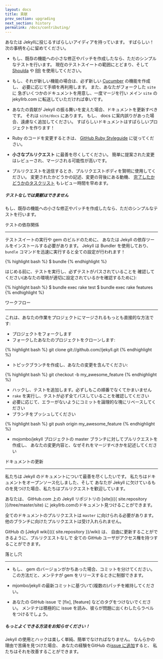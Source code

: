 ```yaml
---
layout: docs
title: 貢献
prev_section: upgrading
next_section: history
permalink: /docs/contributing/
---
```


あなたは Jekyllに投じるすばらしいアイディアを持っています。
すばらしい！次の事柄を心に留めてください。
<!--
So you've got an awesome idea to throw into Jekyll. Great! Please keep the
following in mind:
-->

* もし、既存の機能への小さな修正やパッチを作成したなら、ただのシンプルなテストを行います。
  現在のテストスイートの範囲にとどまり、そして
  [Shoulda](http://github.com/thoughtbot/shoulda/tree/master) や
  [RR](http://github.com/btakita/rr/tree/master) を使用してください。
<!--
* If you're creating a small fix or patch to an existing feature, just a simple
  test will do. Please stay in the confines of the current test suite and use
  [Shoulda](http://github.com/thoughtbot/shoulda/tree/master) and
  [RR](http://github.com/btakita/rr/tree/master).
-->
* もし、それが新しい機能の場合は、必ず新しい
  [Cucumber](https://github.com/cucumber/cucumber/) の機能を作成し、
  必要に応じて手順を再利用します。
  また、あなたがフォークした `site` に
  急ぎいくつかのドキュメントを用意し、一度マージを行い
  メイン `site` の jekyllrb.com に転送していただければ幸いです。
<!--
* If it's a brand new feature, make sure to create a new
  [Cucumber](https://github.com/cucumber/cucumber/) feature and reuse steps
  where appropriate. Also, whipping up some documentation in your fork's `site`
  would be appreciated, and once merged it will be transferred over to the main
  `site`, jekyllrb.com.
-->
* あなたの貢献が Jekyll の振る舞いを変えた場合、ドキュメントを更新すべきです。
  それは `site/docs` にあります。
  もし、 docs に案内誤りがあった場合、遠慮なく追加してください。
  すばらしいドキュメントはすばらしいプロジェクトを作ります！
<!--
* If your contribution changes any Jekyll behavior, make sure to update the
  documentation. It lives in `site/docs`. If the docs are missing information,
  please feel free to add it in. Great docs make a great project!
-->
* Ruby のコードを変更するときは、 [GitHub Ruby Styleguide](https://github.com/styleguide/ruby)
  に従ってください。
<!--
* Please follow the [GitHub Ruby Styleguide](https://github.com/styleguide/ruby)
  when modifying Ruby code.
-->
* **小さなプルリクエスト** に最善を尽くしてください。
  簡単に提案された変更はレビューされ、マージされる可能性が高いです。
<!--
* Please do your best to submit **small pull requests**. The easier the proposed
  change is to review, the more likely it will be merged.
-->
* プルリクエストを送信するとき、プルリクエストボディを賢明に使用してください。
  変更されたかどうかの記述、変更の背後にある動機、 [完了したかどうかのタスクリスト](http://git.io/gfm-tasks)
  もレビュー時間を早めます。
<!--
* When submitting a pull request, please make judicious use of the pull request
  body. A description of what changes were made, the motivations behind the
  changes and [any tasks completed or left to complete](http://git.io/gfm-tasks)
  will also speed up review time.
-->

<div class="note warning">
  <h5>テストなしでは貢献はできません</h5>
  <!--
  <h5>Contributions will not be accepted without tests</h5>
  -->
  <p>
    もし、既存の機能への小さな修正やパッチを作成したなら、ただのシンプルなテストを行います。
    <!--
    If you’re creating a small fix or patch to an existing feature, just
    a simple test will do.
    -->
  </p>
</div>

テストの依存関係
<!-- Test Dependencies -->
-----------------

テストスイートの実行や gem のビルドのために、
あなたは Jekyll の依存ツールをインストールする必要があります。
Jekyll は Bundler を使用しており、 `bundle` コマンドを迅速に実行すると全ての設定が行われます！
<!--
To run the test suite and build the gem you'll need to install Jekyll's
dependencies. Jekyll uses Bundler, so a quick run of the `bundle` command and
you're all set!
-->

{% highlight bash %}
$ bundle
{% endhighlight %}

はじめる前に、テストを実行し、必ずテストがパスされていることを
確認してください(あなたの環境が適切に設定されているかを確認するために):
<!--
Before you start, run the tests and make sure that they pass (to confirm your
environment is configured properly):
-->

{% highlight bash %}
$ bundle exec rake test
$ bundle exec rake features
{% endhighlight %}

ワークフロー
<!-- Workflow -->
--------

これは、あなたの作業をプロジェクトにマージされるもっとも直接的な方法です:
<!--
Here's the most direct way to get your work merged into the project:
-->

* プロジェクトをフォークします
* フォークしたあなたのプロジェクトをクローンします:
<!--
* Fork the project.
* Clone down your fork:
-->

{% highlight bash %}
git clone git://github.com/<username>/jekyll.git
{% endhighlight %}

* トピックブランチを作成し、あなたの変更を含んでください:
<!--
* Create a topic branch to contain your change:
-->

{% highlight bash %}
git checkout -b my_awesome_feature
{% endhighlight %}

* ハックし、テストを追加します。必ずしもこの順番でなくてかまいません
* `rake` を実行し、テストが必ず全てパスしていることを確認してください
* 必要に応じて、エラーがないようにコミットを論理的な塊にリベースしてください
* ブランチをプッシュしてください
<!--
* Hack away, add tests. Not necessarily in that order.
* Make sure everything still passes by running `rake`.
* If necessary, rebase your commits into logical chunks, without errors.
* Push the branch up:
-->

{% highlight bash %}
git push origin my_awesome_feature
{% endhighlight %}

* mojombo/jekyll プロジェクトの master ブランチに対してプルリクエストを作成し、
  あなたの変更内容と、なぜそれをマージすべきかを記述してください
<!--
* Create a pull request against mojombo/jekyll:master and describe what your
  change does and the why you think it should be merged.
-->

ドキュメントの更新
<!-- Updating Documentation -->
----------------------

私たちは Jekyll のドキュメントについて最善を尽くしたいです。
私たちはドキュメントをオープンソース化しました、そして
あなたが Jekyll に欠けているものを見つけた場合、私たちはプルリクエストを歓迎しています。
<!--
We want the Jekyll documentation to be the best it can be. We've
open-sourced our docs and we welcome any pull requests if you find it
lacking.
-->

あなたは、 GitHub.com 上の Jekyll リポジトリの [site]({{ site.repository }}/tree/master/site) に
jekyllrb.comのドキュメント見つけることができます。
<!--
You can find the documentation for jekyllrb.com in the
[site]({{ site.repository }}/tree/master/site) directory of
Jekyll's repo on GitHub.com.
-->

全てのドキュメントのプルリクエストは `master` に向けられる必要があります。
他のブランチに向けたプルリクエストは受け入れられません。
<!--
All documentation pull requests should be directed at `master`.  Pull
requests directed at another branch will not be accepted.
-->

GitHub の [Jekyll wiki]({{ site.repository }}/wiki) は、
自由に更新することができるように、プルリクエストなしで
全ての GitHub ユーザがアクセス権を持つすることができます。
<!--
The [Jekyll wiki]({{ site.repository }}/wiki) on GitHub 
can be freely updated without a pull request as all 
GitHub users have access.
-->

落とし穴
<!-- Gotchas -->
-------

* もし、 gem のバージョンがかちあった場合、コミットを分けてください。
  この方法だと、メンテナが gem をリリースするときに制御できます。
<!--
* If you want to bump the gem version, please put that in a separate commit.
  This way, the maintainers can control when the gem gets released.
-->
* mjombo/jekyll の最新コミットに基づいて(複数の)パッチを維持してください。
<!--
* Try to keep your patch(es) based from the latest commit on mojombo/jekyll.
  The easier it is to apply your work, the less work the maintainers have to do,
  which is always a good thing.
-->
* あなたの GitHub issue で \[fix\], \[feature\] などのタグをつけないでください。
  メンテナは積極的に issue を読み、彼らが問題に出くわしたらラベルをつけるでしょう。 
<!--
* Please don't tag your GitHub issue with \[fix\], \[feature\], etc. The maintainers
  actively read the issues and will label it once they come across it.
-->

<div class="note">
  <h5>もっとよくできる方法をお知らせください！</h5>
  <!--
  <h5>Let us know what could be better!</h5>
  -->
  <p>
    Jekyll の使用とハックは楽しく単純、簡単でなければなりません。
    なんらかの理由で苦痛を見つけた場合、 あなたの経験をGitHub の<a
    href="{{ site.repository }}/issues/new">issue に追加</a>すると、
    私たちはそれを改善することができます。
    <!--
    Both using and hacking on Jekyll should be fun, simple, and easy, so if for
    some reason you find it’s a pain, please <a
    href="{{ site.repository }}/issues/new">create an issue</a> on
    GitHub describing your experience so we can make it better.
    -->
  </p>
</div>
